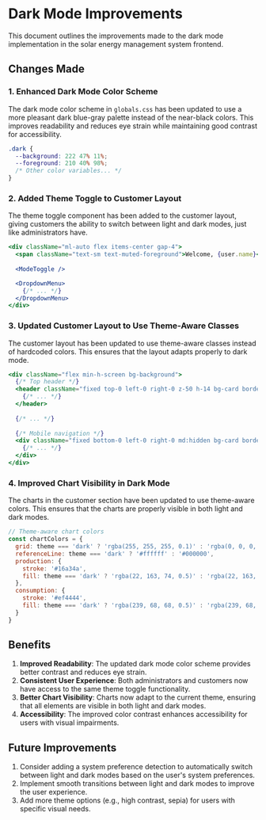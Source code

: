 # Dark Mode Improvements

This document outlines the improvements made to the dark mode implementation in the solar energy management system frontend.

## Changes Made

### 1. Enhanced Dark Mode Color Scheme

The dark mode color scheme in `globals.css` has been updated to use a more pleasant dark blue-gray palette instead of the near-black colors. This improves readability and reduces eye strain while maintaining good contrast for accessibility.

```css
.dark {
  --background: 222 47% 11%;
  --foreground: 210 40% 98%;
  /* Other color variables... */
}
```

### 2. Added Theme Toggle to Customer Layout

The theme toggle component has been added to the customer layout, giving customers the ability to switch between light and dark modes, just like administrators have.

```jsx
<div className="ml-auto flex items-center gap-4">
  <span className="text-sm text-muted-foreground">Welcome, {user.name}</span>
  
  <ModeToggle />

  <DropdownMenu>
    {/* ... */}
  </DropdownMenu>
</div>
```

### 3. Updated Customer Layout to Use Theme-Aware Classes

The customer layout has been updated to use theme-aware classes instead of hardcoded colors. This ensures that the layout adapts properly to dark mode.

```jsx
<div className="flex min-h-screen bg-background">
  {/* Top header */}
  <header className="fixed top-0 left-0 right-0 z-50 h-14 bg-card border-b flex items-center px-4">
    {/* ... */}
  </header>
  
  {/* ... */}
  
  {/* Mobile navigation */}
  <div className="fixed bottom-0 left-0 right-0 md:hidden bg-card border-t flex justify-around py-2">
    {/* ... */}
  </div>
</div>
```

### 4. Improved Chart Visibility in Dark Mode

The charts in the customer section have been updated to use theme-aware colors. This ensures that the charts are properly visible in both light and dark modes.

```jsx
// Theme-aware chart colors
const chartColors = {
  grid: theme === 'dark' ? 'rgba(255, 255, 255, 0.1)' : 'rgba(0, 0, 0, 0.1)',
  referenceLine: theme === 'dark' ? '#ffffff' : '#000000',
  production: {
    stroke: '#16a34a',
    fill: theme === 'dark' ? 'rgba(22, 163, 74, 0.5)' : 'rgba(22, 163, 74, 0.3)'
  },
  consumption: {
    stroke: '#ef4444',
    fill: theme === 'dark' ? 'rgba(239, 68, 68, 0.5)' : 'rgba(239, 68, 68, 0.3)'
  }
}
```

## Benefits

1. **Improved Readability**: The updated dark mode color scheme provides better contrast and reduces eye strain.
2. **Consistent User Experience**: Both administrators and customers now have access to the same theme toggle functionality.
3. **Better Chart Visibility**: Charts now adapt to the current theme, ensuring that all elements are visible in both light and dark modes.
4. **Accessibility**: The improved color contrast enhances accessibility for users with visual impairments.

## Future Improvements

1. Consider adding a system preference detection to automatically switch between light and dark modes based on the user's system preferences.
2. Implement smooth transitions between light and dark modes to improve the user experience.
3. Add more theme options (e.g., high contrast, sepia) for users with specific visual needs.